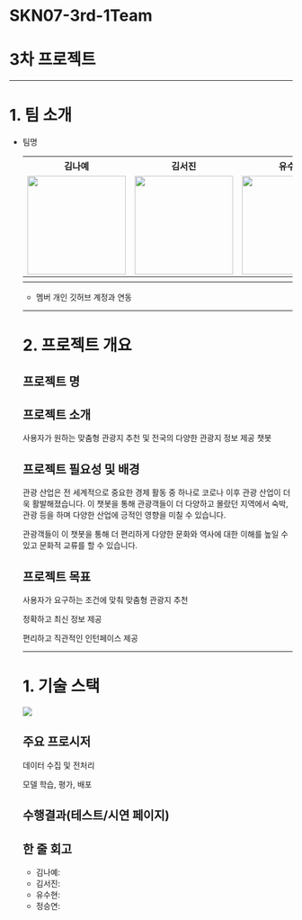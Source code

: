 # SKN07-3rd-1Team

# 3차 프로젝트
--- 
# 1. 팀 소개
- 팀명
  <table>
  <tr>
    <th>김나예</th>
    <th>김서진</th>
    <th>유수현</th>
    <th>정승연</th>
   
  </tr>
  <tr>
    <td><img src="" width="175" height="175"></td>
    <td><img src= "" width="175" height="175"></td>
    <td><img src="" width="175" height="175"></td>
    <td><img src="" width="175" height="175"></td>
  </tr>
  <tr>
    <th></th>
    <th></th>
    <th></th>
    <th></th>
  </tr>
</table>

- 멤버 개인 깃허브 계정과 연동
 
 ---
# 2. 프로젝트 개요

## 프로젝트 명
  
## 프로젝트 소개

  사용자가 원하는 맞춤형 관광지 추천 및 전국의 다양한 관광지 정보 제공 챗봇


## 프로젝트 필요성 및 배경
  
   관광 산업은 전 세계적으로 중요한 경제 활동 중 하나로 코로나 이후 관광 산업이 더욱 활발해졌습니다. 이 챗봇을 통해 관광객들이 더 다양하고 몰랐던 지역에서 숙박, 관광 등을 하며 다양한 산업에 긍적인 영향을 미칠 수 있습니다.

  관광객들이 이 챗봇을 통해 더 편리하게 다양한 문화와 역사에 대한 이해를 높일 수 있고 문화적 교류를 할 수 있습니다.
  

## 프로젝트 목표

  사용자가 요구하는 조건에 맞춰 맞춤형 관광지 추천

  정확하고 최신 정보 제공
 
  편리하고 직관적인 인턴페이스 제공

---
# 1. 기술 스택
<img src="https://img.shields.io/badge/Python-3776AB?style=for-the-badge&logo=Python&logoColor=white"> 

## 주요 프로시저
 데이터 수집 및 전처리
 
 모델 학습, 평가, 배포
 
 
## 수행결과(테스트/시연 페이지)
 
## 한 줄 회고
- 김나예:
- 김서진:
- 유수현:
- 정승연:
